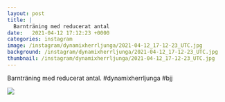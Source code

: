 ```yaml
---
layout: post
title: |
  Barnträning med reducerat antal
date:   2021-04-12 17:12:23 +0000
categories: instagram
image: /instagram/dynamixherrljunga/2021-04-12_17-12-23_UTC.jpg
background: /instagram/dynamixherrljunga/2021-04-12_17-12-23_UTC.jpg
thumbnail: /instagram/dynamixherrljunga/2021-04-12_17-12-23_UTC.jpg
---
```

Barnträning med reducerat antal. #dynamixherrljunga #bjj



<img src='/www-dynamix-herrljunga/instagram/dynamixherrljunga/2021-04-12_17-12-23_UTC.jpg' class='img-fluid' />
